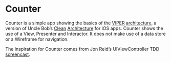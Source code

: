 # Counter #

Counter is a simple app showing the basics of the [VIPER](http://mutualmobile.github.io/blog/2013/12/04/viper-introduction/) [architecture](http://www.objc.io/issue-13/viper.html), a version of Uncle Bob’s [Clean](http://blog.8thlight.com/uncle-bob/2011/11/22/Clean-Architecture.html) [Architecture](http://blog.8thlight.com/uncle-bob/2012/08/13/the-clean-architecture.html) for iOS apps. Counter shows the use of a View, Presenter and Interactor. It does not make use of a data store or a Wireframe for navigation.

The inspiration for Counter comes from Jon Reid’s UIViewController TDD [screencast](http://qualitycoding.org/uiviewcontroller-tdd/).

